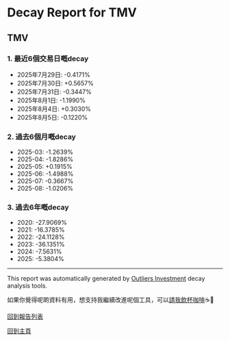 # Decay Report for TMV

## TMV

### 1. 最近6個交易日嘅decay

- 2025年7月29日: -0.4171%
- 2025年7月30日: +0.5657%
- 2025年7月31日: -0.3447%
- 2025年8月1日: -1.1990%
- 2025年8月4日: +0.3030%
- 2025年8月5日: -0.1220%

### 2. 過去6個月嘅decay

- 2025-03: -1.2639%
- 2025-04: -1.8286%
- 2025-05: +0.1915%
- 2025-06: -1.4988%
- 2025-07: -0.3667%
- 2025-08: -1.0206%

### 3. 過去6年嘅decay

- 2020: -27.9069%
- 2021: -16.3785%
- 2022: -24.1128%
- 2023: -36.1351%
- 2024: -7.5631%
- 2025: -5.3804%

------------------------------
This report was automatically generated by [Outliers Investment](https://outliersecon.github.io/Outliers-Investment/) decay analysis tools.

如果你覺得呢啲資料有用，想支持我繼續改進呢個工具，可以[請我飲杯咖啡](https://buymeacoffee.com/outliersecon)☕🙏

[回到報告列表](https://outliersecon.github.io/Outliers-Investment/reports/reports_public)

[回到主頁](https://outliersecon.github.io/Outliers-Investment/)